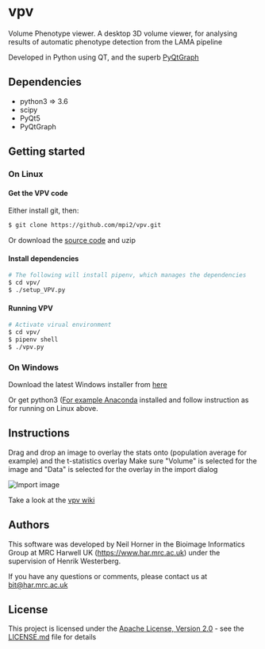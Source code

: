 # vpv
Volume Phenotype viewer. A desktop 3D volume viewer, for analysing results of automatic phenotype detection from the LAMA pipeline

Developed in Python using QT, and the superb [PyQtGraph](http://www.pyqtgraph.org/)

## Dependencies
* python3 => 3.6
* scipy
* PyQt5
* PyQtGraph


## Getting started
### On Linux

#### Get the VPV code
Either install git, then:
```bash
$ git clone https://github.com/mpi2/vpv.git
```

Or download the [source code](https://github.com/mpi2/vpv/archive/master.zip) and uzip

#### Install dependencies
```bash
# The following will install pipenv, which manages the dependencies
$ cd vpv/
$ ./setup_VPV.py
```

#### Running VPV
```bash
# Activate virual environment
$ cd vpv/
$ pipenv shell
$ ./vpv.py 
```

### On Windows
Download the latest Windows installer from [here](https://github.com/mpi2/vpv/releases/) 

Or get python3 ([For example Anaconda](https://www.anaconda.com/download/#windows) installed and follow instruction as for running on Linux above.

## Instructions
Drag and drop an image to overlay the stats onto (population average for example) and the t-statistics overlay
Make sure "Volume" is selected for the image and "Data" is selected for the overlay in the import dialog

![Import image](/vpv/docs/import_volume.png)

Take a look at the [vpv wiki](../../wiki)

## Authors ##
This software was developed by Neil Horner in the Bioimage Informatics Group at MRC Harwell UK (https://www.har.mrc.ac.uk) 
under the supervision of Henrik Westerberg.
 
If you have any questions or comments, please contact us at bit@har.mrc.ac.uk


## License
This project is licensed under the [Apache License, Version 2.0](https://www.apache.org/licenses/LICENSE-2.0) - 
see the [LICENSE.md](/../LICENSE.md) file for details
